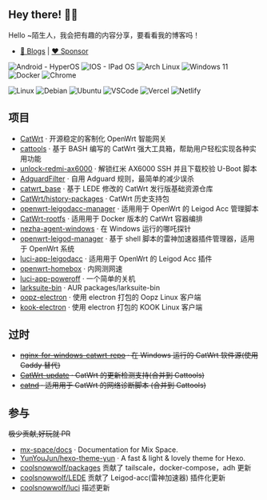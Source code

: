 ## Hey there! :wave::smiley:

Hello ~陌生人，我会把有趣的内容分享，要看看我的博客吗！

- [🚀 Blogs](https://www.miaoer.net) | [❤️ Sponsor](https://www.miaoer.net/sponsor)

![Android - HyperOS](https://ziadoua.github.io/m3-Markdown-Badges/badges/Android/android2.svg)
![IOS - IPad OS](https://ziadoua.github.io/m3-Markdown-Badges/badges/iOS/ios1.svg)
![Arch Linux](https://ziadoua.github.io/m3-Markdown-Badges/badges/Arch/arch2.svg)
![Windows 11](https://ziadoua.github.io/m3-Markdown-Badges/badges/Windows11/windows113.svg)
![Docker](https://ziadoua.github.io/m3-Markdown-Badges/badges/Docker/docker1.svg)
![Chrome](https://ziadoua.github.io/m3-Markdown-Badges/badges/Chrome/chrome2.svg)

![Linux](https://ziadoua.github.io/m3-Markdown-Badges/badges/Linux/linux3.svg)
![Debian](https://ziadoua.github.io/m3-Markdown-Badges/badges/Debian/debian2.svg)
![Ubuntu](https://ziadoua.github.io/m3-Markdown-Badges/badges/Ubuntu/ubuntu1.svg)
![VSCode](https://ziadoua.github.io/m3-Markdown-Badges/badges/VisualStudioCode/visualstudiocode2.svg)
![Vercel](https://ziadoua.github.io/m3-Markdown-Badges/badges/Vercel/vercel3.svg)
![Netlify](https://ziadoua.github.io/m3-Markdown-Badges/badges/Netlify/netlify1.svg)


## 项目

- [CatWrt](https://github.com/miaoermua/CatWrt) · 开源稳定的客制化 OpenWrt 智能网关
- [cattools](https://github.com/miaoermua/cattools) · 基于 BASH 编写的 CatWrt 强大工具箱，帮助用户轻松实现各种实用功能
- [unlock-redmi-ax6000](https://github.com/miaoermua/unlock-redmi-ax6000) · 解锁红米 AX6000 SSH 并且下载校验 U-Boot 脚本
- [AdguardFilter](https://github.com/miaoermua/AdguardFilter) · 自用 Adguard 规则，最简单的减少误杀
- [catwrt_base](https://github.com/miaoermua/catwrt_base) · 基于 LEDE 修改的 CatWrt 发行版基础资源仓库
- [CatWrt/history-packages](https://github.com/CatWrt/history-packages) · CatWrt 历史支持包
- [openwrt-leigodacc-manager](https://github.com/miaoermua/openwrt-leigodacc-manager) · 适用用于 OpenWrt 的 Leigod Acc 管理脚本
- [CatWrt-rootfs](https://github.com/miaoermua/CatWrt-rootfs) · 适用用于 Docker 版本的 CatWrt 容器编排
- [nezha-agent-windows](https://github.com/miaoermua/nezha-agent-windows) · 在 Windows 运行的哪吒探针
- [openwrt-leigod-manager](https://github.com/miaoermua/openwrt-leigodacc-manager) · 基于 shell 脚本的雷神加速器插件管理器，适用于 OpenWrt 系统
- [luci-app-leigodacc](https://github.com/miaoermua/luci-app-leigodacc) · 适用用于 OpenWrt 的 Leigod Acc 插件
- [openwrt-homebox](https://github.com/miaoermua/openwrt-homebox) · 内网测网速
- [luci-app-poweroff](https://github.com/miaoermua/luci-app-poweroff) · 一个简单的关机
- [larksuite-bin](https://github.com/miaoermua/larksuite-bin) · AUR packages/larksuite-bin
- [oopz-electron](https://github.com/miaoermua/oopz-electron) · 使用 electron 打包的 Oopz Linux 客户端
- [kook-electron](https://github.com/miaoermua/kook-electron) · 使用 electron 打包的 KOOK Linux 客户端

## 过时

- ~~[nginx-for-windows-catwrt-repo](https://github.com/miaoermua/nginx-for-windows-catwrt-repo) · 在 Windows 运行的 CatWrt 软件源(使用 Caddy 替代)~~
- ~~[CatWrt-update](https://github.com/miaoermua/catwrt-update) · CatWrt 的更新检测支持(合并到 Cattools)~~
- ~~[catnd](https://github.com/miaoermua/catnd) · 适用用于 CatWrt 的网络诊断脚本 (合并到 Cattools)~~

## 参与

~~极少贡献,好玩就 PR~~

- [mx-space/docs](https://github.com/mx-space/docs) · Documentation for Mix Space.
- [YunYouJun/hexo-theme-yun](https://github.com/YunYouJun/hexo-theme-yun) · A fast & light & lovely theme for Hexo.
- [coolsnowwolf/packages](https://github.com/coolsnowwolf/packages) 贡献了 tailscale，docker-compose，adh 更新
- [coolsnowwolf/LEDE](https://github.com/coolsnowwolf/LEDE) 贡献了 Leigod-acc(雷神加速器) 插件化更新
- [coolsnowwolf/luci](https://github.com/coolsnowwolf/luci) 描述更新
